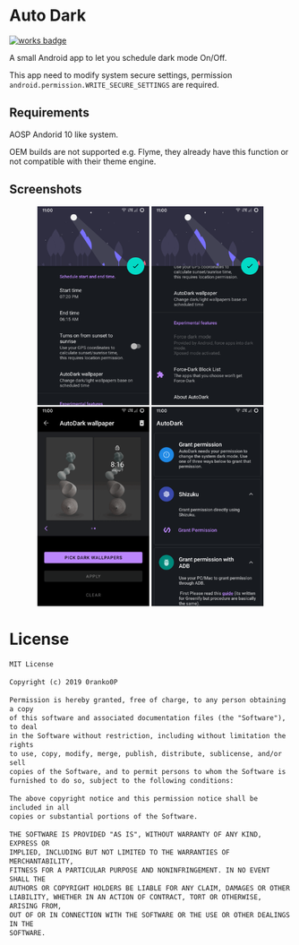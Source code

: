 Auto Dark
======
[![works badge](https://cdn.jsdelivr.net/gh/nikku/works-on-my-machine@v0.2.0/badge.svg)][project_link]

A small Android app to let you schedule dark mode On/Off.

This app need to modify system secure settings, permission ``` android.permission.WRITE_SECURE_SETTINGS``` are required.

## Requirements
AOSP Andorid 10 like system.

OEM builds are not supported e.g. Flyme,
they already have this function or not compatible with their theme engine.

## Screenshots
<p align="middle">
    <img src="https://raw.githubusercontent.com/0ranko0P/AutoDark/master/fastlane/metadata/android/en-US/images/phoneScreenshots/Screenshot_1.png" width="200" />
    <img src="https://raw.githubusercontent.com/0ranko0P/AutoDark/master/fastlane/metadata/android/en-US/images/phoneScreenshots/Screenshot_2.png" width="200" />
    <img src="https://raw.githubusercontent.com/0ranko0P/AutoDark/master/fastlane/metadata/android/en-US/images/phoneScreenshots/Screenshot_3.png" width="200" />
    <img src="https://raw.githubusercontent.com/0ranko0P/AutoDark/master/fastlane/metadata/android/en-US/images/phoneScreenshots/Screenshot_4.png" width="200" />
</>

# License

	MIT License
	
	Copyright (c) 2019 0ranko0P
	
	Permission is hereby granted, free of charge, to any person obtaining a copy
	of this software and associated documentation files (the "Software"), to deal
	in the Software without restriction, including without limitation the rights
	to use, copy, modify, merge, publish, distribute, sublicense, and/or sell
	copies of the Software, and to permit persons to whom the Software is
	furnished to do so, subject to the following conditions:
	
	The above copyright notice and this permission notice shall be included in all
	copies or substantial portions of the Software.
	
	THE SOFTWARE IS PROVIDED "AS IS", WITHOUT WARRANTY OF ANY KIND, EXPRESS OR
	IMPLIED, INCLUDING BUT NOT LIMITED TO THE WARRANTIES OF MERCHANTABILITY,
	FITNESS FOR A PARTICULAR PURPOSE AND NONINFRINGEMENT. IN NO EVENT SHALL THE
	AUTHORS OR COPYRIGHT HOLDERS BE LIABLE FOR ANY CLAIM, DAMAGES OR OTHER
	LIABILITY, WHETHER IN AN ACTION OF CONTRACT, TORT OR OTHERWISE, ARISING FROM,
	OUT OF OR IN CONNECTION WITH THE SOFTWARE OR THE USE OR OTHER DEALINGS IN THE
	SOFTWARE.
	
[project_link]: https://github.com/0ranko0P/AutoDark
